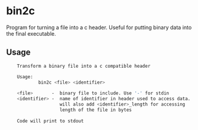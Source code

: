 # bin2c
Program for turning a file into a c header. Useful for putting binary data into the final executable.

## Usage
```bash
    Transform a binary file into a c compatible header

    Usage:
            bin2c <file> <identifier>
    
    <file>       -  binary file to include. Use '-' for stdin
    <identifier> -  name of identifier in header used to access data.
                    will also add <identifier>_length for accessing
                    length of the file in bytes
    
    Code will print to stdout
```


